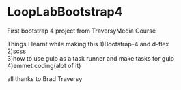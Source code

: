 # LoopLabBootstrap4
First bootstrap 4 project from TraversyMedia Course<br>

Things I learnt while making this
1)Bootstrap-4 and d-flex<br>
2)scss<br>
3)how to use gulp as a task runner and make tasks for gulp<br>
4)emmet coding(alot of it)<br>

all thanks to Brad Traversy
